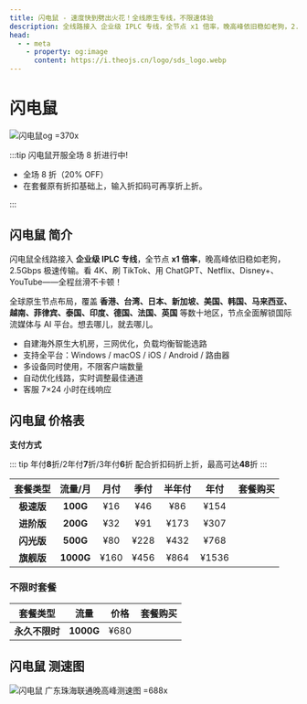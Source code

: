 ```yaml
---
title: 闪电鼠 - 速度快到劈出火花！全线原生专线，不限速体验
description: 全线路接入 企业级 IPLC 专线，全节点 x1 倍率，晚高峰依旧稳如老狗，2.5Gbps 极速传输。看 4K、刷 TikTok、用 ChatGPT、Netflix、Disney+、YouTube——全程丝滑不卡顿！
head:
  - - meta
    - property: og:image
      content: https://i.theojs.cn/logo/sds_logo.webp
---
```


# 闪电鼠

![闪电鼠og =370x](https://i.theojs.cn/logo/sds_logo.webp '闪电鼠')

<!--@include: ./tip.md-->

:::tip 闪电鼠开服全场 8 折进行中!

- 全场 8 折（20% OFF）<Copy type="tip" label="点击复制折扣码: OPEN20" text="OPEN20" bold />
- 在套餐原有折扣基础上，输入折扣码可再享折上折。

:::

<!-- :::tip 闪电鼠 折扣码大放送!

- <Copy type="tip" label="点击复制 85 折折扣码: qyt85" text="qyt85" bold />
- <Copy type="tip" label="点击复制 8 折折扣码: qyt80" text="qyt80" bold />
- 商店里显示的3年价格已经有6折了，再用年付折扣码购买3年套餐相当于48折了，超级给力

**特别注意: 闪电鼠年付小包不支持**

::: -->

<Links
  :grid="2"
  :items="[
    {
      image: 'https://i.theojs.cn/logo/sds_logo.webp',
      name: '闪电鼠开服全场 8 折进行中!',
      desc: '即日至2025年11月14日23点59分',
      link: 'https://itheo.top/sds',
      rel: 'sponsored noreferrer'
    }
  ]"
/>

## 闪电鼠 简介 <Pill image="https://i.theojs.cn/logo/sds_logo.webp" name="闪电鼠官网" link="https://itheo.top/sds" rel="sponsored noreferrer" /><Copy type="tip" label="点击复制折扣码: OPEN20" text="OPEN20" bold />

闪电鼠全线路接入 **企业级 IPLC 专线**，全节点 **x1 倍率**，晚高峰依旧稳如老狗，2.5Gbps 极速传输。看 4K、刷 TikTok、用 ChatGPT、Netflix、Disney+、YouTube——全程丝滑不卡顿！

全球原生节点布局，覆盖 **香港、台湾、日本、新加坡、美国、韩国、马来西亚、越南、菲律宾、泰国、印度、德国、法国、英国** 等数十地区，节点全面解锁国际流媒体与 AI 平台。想去哪儿，就去哪儿。

- 自建海外原生大机房，三网优化，负载均衡智能选路
- 支持全平台：Windows / macOS / iOS / Android / 路由器
- 多设备同时使用，不限客户端数量
- 自动优化线路，实时调整最佳通道
- 客服 7×24 小时在线响应

## 闪电鼠 价格表

**支付方式** <Pill :icon="{ icon: 'bi:alipay', color: '#1677ff' }" name="支付宝" /><Pill icon="cryptocurrency-color:usdt" name="USDT" />

::: tip
年付**8**折/2年付**7**折/3年付**6**折 配合折扣码折上折，最高可达**48**折
:::

|  套餐类型  |  流量/月  | 月付 | 季付 | 半年付 | 年付  |                                                    套餐购买                                                    |
| :--------: | :-------: | :--: | :--: | :----: | :---: | :------------------------------------------------------------------------------------------------------------: |
| **极速版** | **100G**  | ¥16  | ¥46  |  ¥86   | ¥154  | <Pill icon="mdi:arrow-right-circle" name="立即购买" link="https://itheo.top/sds" rel="sponsored noreferrer" /> |
| **进阶版** | **200G**  | ¥32  | ¥91  |  ¥173  | ¥307  | <Pill icon="mdi:arrow-right-circle" name="立即购买" link="https://itheo.top/sds" rel="sponsored noreferrer" /> |
| **闪光版** | **500G**  | ¥80  | ¥228 |  ¥432  | ¥768  | <Pill icon="mdi:arrow-right-circle" name="立即购买" link="https://itheo.top/sds" rel="sponsored noreferrer" /> |
| **旗舰版** | **1000G** | ¥160 | ¥456 |  ¥864  | ¥1536 | <Pill icon="mdi:arrow-right-circle" name="立即购买" link="https://itheo.top/sds" rel="sponsored noreferrer" /> |

### 不限时套餐

|    套餐类型    |   流量    | 价格 |                                                    套餐购买                                                    |
| :------------: | :-------: | :--: | :------------------------------------------------------------------------------------------------------------: |
| **永久不限时** | **1000G** | ¥680 | <Pill icon="mdi:arrow-right-circle" name="立即购买" link="https://itheo.top/sds" rel="sponsored noreferrer" /> |

## 闪电鼠 测速图

![闪电鼠 广东珠海联通晚高峰测速图 =688x](https://i.theojs.cn/airport/sds_zhuhai_unicom.webp)
